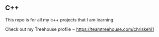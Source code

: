 ## C++

This repo is for all my c++ projects that I am learning

Check out my Treehouse profile ~ https://teamtreehouse.com/chriskehl1
